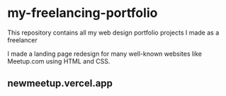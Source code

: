 # my-freelancing-portfolio
This repository contains all my web design portfolio projects I made as a freelancer

I made a landing page redesign for many well-known websites like Meetup.com using HTML and CSS.

## newmeetup.vercel.app 
